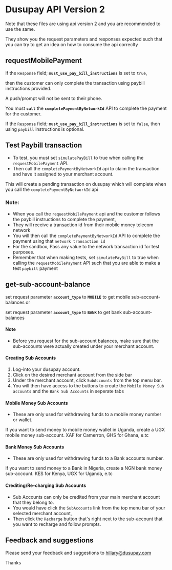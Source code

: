 # Dusupay API Version 2
Note that these files are using api version 2 and you are recommended to use the same.

They show you the request parameters and responses expected such that you can try to get an idea on how to consume the api correclty


## requestMobilePayment
If the `Response` field; **`must_use_pay_bill_instructions`** is set to `true`, 

then the customer can only complete the transaction using paybill instructions provided. 

A push/prompt will not be sent to their phone.

You must **`call`** the **`completePaymentByNetworkId`** API to complete the payment for the customer.



If the `Response` field; **`must_use_pay_bill_instructions`** is set to `false`, then using `paybill` instructions is optional.


## Test Paybill transaction
- To test, you must set `simulatePayBill` to true when calling the `requestMobilePayment` API.
- Then call the `completePaymentByNetworkId` api to claim the transaction and have it assigned to your merchant account.

This will create a pending transaction on dusupay which will complete when you call the `completePaymentByNetworkId` api

### Note:
- When you call the `requestMobilePayment` api and the customer follows the paybill instructions to complete the payment, 
- They will receive a transaction id from their mobile money telecom network
- You will then call the `completePaymentByNetworkId` API to complete the payment using that `network transaction id`
- For the sandbox, Pass any value to the network transaction id for test purposes.
- Remember that when making tests, set `simulatePayBill` to true when calling the `requestMobilePayment` API such that you 
are able to make a test `paybill` payment



## get-sub-account-balance
set request parameter **`account_type`** to **`MOBILE`** to get mobile sub-account-balances or

set request parameter **`account_type`** to **`BANK`** to get bank sub-account-balances

#### Note
- Before you request for the sub-account balances, make sure that the sub-accounts were actually created under your merchant account.

#### Creating Sub Accounts
1. Log-into your dusupay account.
2. Click on the desired merchant account from the side bar
3. Under the merchant account, click `SubAccounts` from the top menu bar.
3. You will then have access to the buttons to create the `Mobile Money Sub accounts` and the `Bank Sub Accounts` in seperate tabs

#### Mobile Money Sub Accounts
- These are only used for withdrawing funds to a mobile money number or wallet.

If you want to send money to mobile money wallet in Uganda, create a UGX mobile money sub-account. XAF for Camerron, GHS for Ghana, e.tc

#### Bank Money Sub Accounts
- These are only used for withdrawing funds to a Bank accounts number.

If you want to send money to a Bank in Nigeria, create a NGN bank money sub-account. KES for Kenya, UGX for Uganda, e.tc

#### Crediting/Re-charging Sub Accounts
- Sub Accounts can only be credited from your main merchant account that they belong to.
- You would have click the `SubAccounts` link from the top menu bar of your selected merchant account,
- Then click the `Recharge` button that's right next to the sub-account that you want to recharge and follow prompts.


## Feedback and suggestions
Please send your feedback and suggestions to hillary@dusupay.com

Thanks
